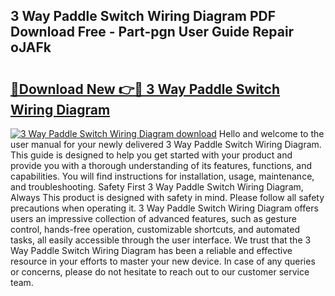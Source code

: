 ## 3 Way Paddle Switch Wiring Diagram PDF Download Free - Part-pgn User Guide Repair oJAFk

# <h2><a href="http://dfkj90k.blite.top/?on=3+Way+Paddle+Switch+Wiring+Diagram">🔗Download New 👉🔴 3 Way Paddle Switch Wiring Diagram</a></h2>

[![3 Way Paddle Switch Wiring Diagram download](https://i.imgur.com/lujVjoI.png)](http://dfkj90k.blite.top/?on=3+Way+Paddle+Switch+Wiring+Diagram)
Hello and welcome to the user manual for your newly delivered 3 Way Paddle Switch Wiring Diagram. This guide is designed to help you get started with your product and provide you with a thorough understanding of its features, functions, and capabilities. You will find instructions for installation, usage, maintenance, and troubleshooting. Safety First 3 Way Paddle Switch Wiring Diagram, Always This product is designed with safety in mind. Please follow all safety precautions when operating it. 3 Way Paddle Switch Wiring Diagram offers users an impressive collection of advanced features, such as gesture control, hands-free operation, customizable shortcuts, and automated tasks, all easily accessible through the user interface. We trust that the 3 Way Paddle Switch Wiring Diagram has been a reliable and effective resource in your efforts to master your new device. In case of any queries or concerns, please do not hesitate to reach out to our customer service team.
